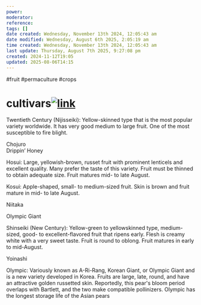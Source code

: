 ```yaml
---
power: 
moderator: 
reference: 
tags: []
date created: Wednesday, November 13th 2024, 12:05:43 am
date modified: Wednesday, August 6th 2025, 2:05:19 am
time created: Wednesday, November 13th 2024, 12:05:43 am
last update: Thursday, August 7th 2025, 9:27:08 pm
created: 2024-11-12T19:05
updated: 2025-08-06T14:15
---
```

#fruit #permaculture #crops 

# cultivars[![link](https://localhost/tiki-26.2/img/icons/link.png)](https://localhost/tiki-26.2/tiki-index.php?page=Pyrus-pyrifolia#cultivars)

  
Twentieth Century (Nijisseiki): Yellow-skinned type that is the most popular variety worldwide. It has very good medium to large fruit. One of the most susceptible to fire blight.

Chojuro  
Drippin’ Honey

Hosui: Large, yellowish-brown, russet fruit with prominent lenticels and excellent quality. Many prefer the taste of this variety. Fruit must be thinned to obtain adequate size. Fruit matures mid- to late August.

Kosui: Apple-shaped, small- to medium-sized fruit. Skin is brown and fruit mature in mid- to late August.

Niitaka

Olympic Giant

Shinseiki (New Century): Yellow-green to yellowskinned type, medium-sized, good- to excellent-flavored fruit that ripens early. Flesh is creamy white with a very sweet taste. Fruit is round to oblong. Fruit matures in early to mid-August.

Yoinashi

Olympic: Variously known as A-Ri-Rang, Korean Giant, or Olympic Giant and is a new variety developed in Korea. Fruits are large, late, round, and have an attractive golden russetted skin. Reportedly, this pear's bloom period overlaps with Bartlett, and the two make compatible pollinizers. Olympic has the longest storage life of the Asian pears